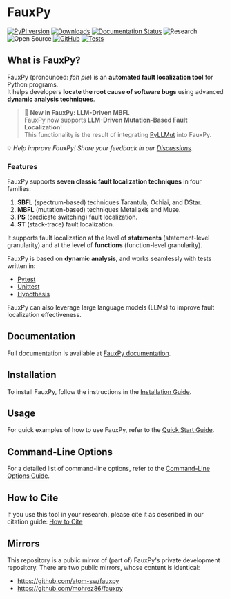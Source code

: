 # FauxPy

[![PyPI version](https://badge.fury.io/py/fauxpy.svg)](https://badge.fury.io/py/fauxpy)
[![Downloads](https://static.pepy.tech/badge/fauxpy)](https://pepy.tech/project/fauxpy)
[![Documentation Status](https://readthedocs.org/projects/fauxpy/badge/?version=latest)](https://fauxpy.readthedocs.io/en/latest/?badge=latest)
![Research](https://img.shields.io/badge/Research-Driven-lightgrey)
![Open Source](https://img.shields.io/badge/Open%20Source-Yes-brightgreen)
[![GitHub](https://img.shields.io/github/license/atom-sw/fauxpy)](LICENSE)
[![Tests](https://github.com/mohrez86/fauxpy/actions/workflows/test-all.yml/badge.svg)](https://github.com/mohrez86/fauxpy/actions/workflows/test-all.yml)

## What is FauxPy?

FauxPy (pronounced: *foh pie*) is an **automated fault localization tool** for Python programs.  
It helps developers **locate the root cause of software bugs** using advanced **dynamic analysis techniques**.  

> 🚀 **New in FauxPy: LLM-Driven MBFL**  
FauxPy now supports **LLM-Driven Mutation-Based Fault 
Localization**!  
This functionality is the result of 
integrating [PyLLMut](https://pyllmut.readthedocs.io)
into FauxPy.

💡 *Help improve FauxPy! Share your feedback in our [Discussions](https://github.com/mohrez86/fauxpy/discussions).*

### Features

FauxPy supports **seven classic fault localization techniques** in four families:

1. **SBFL** (spectrum-based) techniques Tarantula, Ochiai, and DStar.
2. **MBFL** (mutation-based) techniques Metallaxis and Muse.
3. **PS** (predicate switching) fault localization.
4. **ST** (stack-trace) fault localization.

It supports fault localization at the
level of **statements** 
(statement-level granularity) and at
the level of **functions** 
(function-level granularity).

FauxPy is based on **dynamic analysis**, and works seamlessly with tests written in:

- [Pytest](https://pytest.org)  
- [Unittest](https://docs.python.org/3/library/unittest.html)  
- [Hypothesis](https://hypothesis.works/)

FauxPy can also leverage large language models (LLMs) to 
improve fault localization effectiveness.

## Documentation  

Full documentation is available at
[FauxPy documentation](https://fauxpy.readthedocs.io/).  

## Installation

To install FauxPy, follow the instructions in the 
[Installation Guide](https://fauxpy.readthedocs.io/en/stable/user/install).

## Usage

For quick examples of how to use FauxPy, refer to the 
[Quick Start Guide](https://fauxpy.readthedocs.io/en/stable/user/start).  

## Command-Line Options

For a detailed list of command-line options, refer to the
[Command-Line Options Guide](https://fauxpy.readthedocs.io/en/stable/user/using).

## How to Cite

If you use this tool in your research, please cite it as described in our citation guide:
[How to Cite](https://fauxpy.readthedocs.io/en/stable/user/citation/)

## Mirrors

This repository is a public mirror of 
(part of) FauxPy's private development 
repository. There are two public 
mirrors, whose content 
is identical:

- https://github.com/atom-sw/fauxpy
- https://github.com/mohrez86/fauxpy
